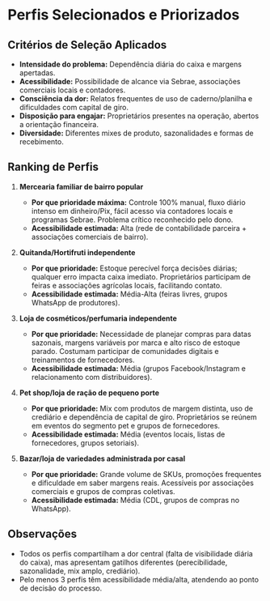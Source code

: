 # Perfis Selecionados e Priorizados

## Critérios de Seleção Aplicados
- **Intensidade do problema:** Dependência diária do caixa e margens apertadas.
- **Acessibilidade:** Possibilidade de alcance via Sebrae, associações comerciais locais e contadores.
- **Consciência da dor:** Relatos frequentes de uso de caderno/planilha e dificuldades com capital de giro.
- **Disposição para engajar:** Proprietários presentes na operação, abertos a orientação financeira.
- **Diversidade:** Diferentes mixes de produto, sazonalidades e formas de recebimento.

## Ranking de Perfis

1. **Mercearia familiar de bairro popular**  
   - **Por que prioridade máxima:** Controle 100% manual, fluxo diário intenso em dinheiro/Pix, fácil acesso via contadores locais e programas Sebrae. Problema crítico reconhecido pelo dono.  
   - **Acessibilidade estimada:** Alta (rede de contabilidade parceira + associações comerciais de bairro).

2. **Quitanda/Hortifruti independente**  
   - **Por que prioridade:** Estoque perecível força decisões diárias; qualquer erro impacta caixa imediato. Proprietários participam de feiras e associações agrícolas locais, facilitando contato.  
   - **Acessibilidade estimada:** Média-Alta (feiras livres, grupos WhatsApp de produtores).

3. **Loja de cosméticos/perfumaria independente**  
   - **Por que prioridade:** Necessidade de planejar compras para datas sazonais, margens variáveis por marca e alto risco de estoque parado. Costumam participar de comunidades digitais e treinamentos de fornecedores.  
   - **Acessibilidade estimada:** Média (grupos Facebook/Instagram e relacionamento com distribuidores).

4. **Pet shop/loja de ração de pequeno porte**  
   - **Por que prioridade:** Mix com produtos de margem distinta, uso de crediário e dependência de capital de giro. Proprietários se reúnem em eventos do segmento pet e grupos de fornecedores.  
   - **Acessibilidade estimada:** Média (eventos locais, listas de fornecedores, grupos setoriais).

5. **Bazar/loja de variedades administrada por casal**  
   - **Por que prioridade:** Grande volume de SKUs, promoções frequentes e dificuldade em saber margens reais. Acessíveis por associações comerciais e grupos de compras coletivas.  
   - **Acessibilidade estimada:** Média (CDL, grupos de compras no WhatsApp).

## Observações
- Todos os perfis compartilham a dor central (falta de visibilidade diária do caixa), mas apresentam gatilhos diferentes (perecibilidade, sazonalidade, mix amplo, crediário).
- Pelo menos 3 perfis têm acessibilidade média/alta, atendendo ao ponto de decisão do processo.
